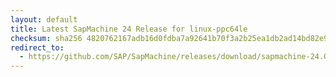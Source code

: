 ```yaml
---
layout: default
title: Latest SapMachine 24 Release for linux-ppc64le
checksum: sha256 4820762167adb16d0fdba7a92641b70f3a2b25ea1db2ad14bd82e9f44e22390d
redirect_to:
  - https://github.com/SAP/SapMachine/releases/download/sapmachine-24.0.1/sapmachine-jdk-24.0.1_linux-ppc64le_bin.tar.gz
---
```

